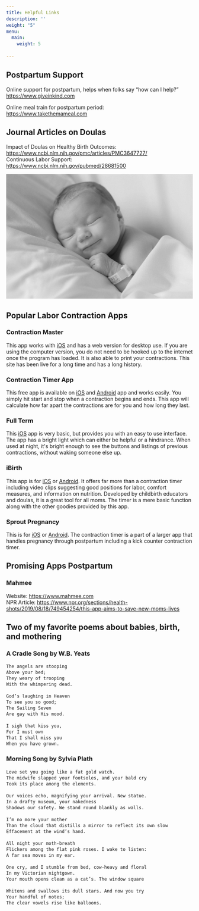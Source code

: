 ```yaml
---
title: Helpful Links
description: ''
weight: "5"
menu:
  main:
    weight: 5

---
```

## Postpartum Support

Online support for postpartum, helps when folks say “how can I help?”  
https://www.giveinkind.com

Online meal train for postpartum period:  
https://www.takethemameal.com

## Journal Articles on Doulas

Impact of Doulas on Healthy Birth Outcomes: https://www.ncbi.nlm.nih.gov/pmc/articles/PMC3647727/  
Continuous Labor Support: https://www.ncbi.nlm.nih.gov/pubmed/28681500

![](/images/newborn-sleeping.png#center)

## Popular Labor Contraction Apps

### Contraction Master

This app works with [iOS](https://apps.apple.com/us/app/contraction-master/id309120441 "Apple App Store") and has a web version for desktop use. If you are using the computer version, you do not need to be hooked up to the internet once the program has loaded. It is also able to print your contractions. This site has been live for a long time and has a long history.

### Contraction Timer App

This free app is available on [iOS](https://apps.apple.com/us/app/contraction-timer-counter-9m/id877303791 "App Store Link") and [Android](https://play.google.com/store/apps/details?id=com.neiman.contractions&hl=en_US&gl=US "Play Store Link") app and works easily. You simply hit start and stop when a contraction begins and ends. This app will calculate how far apart the contractions are for you and how long they last.

### Full Term

This [iOS](https://apps.apple.com/us/app/full-term-contraction-timer/id382013176 "Apple App Store") app is very basic, but provides you with an easy to use interface.  The app has a bright light which can either be helpful or a hindrance.  When used at night, it's bright enough to see the buttons and listings of previous contractions, without waking someone else up.

### iBirth

This app is for [iOS](https://apps.apple.com/us/app/ibirth-daily-pregnancy-postpartum-baby-tracker/id396521130 "Apple App Store") or [Android](https://play.google.com/store/apps/details?id=com.lulab.ibirthapp&hl=en_US&gl=US "Play Store"). It offers far more than a contraction timer including video clips suggesting good positions for labor, comfort measures, and information on nutrition.  Developed by childbirth educators and doulas, it is a great tool for all moms. The timer is a mere basic function along with the other goodies provided by this app.

### Sprout Pregnancy

This is for [iOS](https://apps.apple.com/us/app/sprout-pregnancy/id441977097 "Apple App Store") or [Android](https://play.google.com/store/apps/details?id=com.mas.apps.pregnancy&hl=en_US&gl=US "Play Store"). The contraction timer is a part of a larger app that handles pregnancy through postpartum including a kick counter contraction timer.

## Promising Apps Postpartum

### Mahmee

Website: https://www.mahmee.com  
NPR Article: https://www.npr.org/sections/health-shots/2019/08/18/749454254/this-app-aims-to-save-new-moms-lives

## Two of my favorite poems about babies, birth, and mothering

### A Cradle Song by W.B. Yeats

    The angels are stooping
    Above your bed;
    They weary of trooping
    With the whimpering dead.
    
    God’s laughing in Heaven
    To see you so good;
    The Sailing Seven
    Are gay with His mood.
    
    I sigh that kiss you,
    For I must own
    That I shall miss you
    When you have grown.

### Morning Song by Sylvia Plath

    Love set you going like a fat gold watch.
    The midwife slapped your footsoles, and your bald cry   
    Took its place among the elements.
    
    Our voices echo, magnifying your arrival. New statue.
    In a drafty museum, your nakedness
    Shadows our safety. We stand round blankly as walls.
    
    I’m no more your mother
    Than the cloud that distills a mirror to reflect its own slow
    Effacement at the wind’s hand.
    
    All night your moth-breath
    Flickers among the flat pink roses. I wake to listen:
    A far sea moves in my ear.
    
    One cry, and I stumble from bed, cow-heavy and floral
    In my Victorian nightgown.
    Your mouth opens clean as a cat’s. The window square
    
    Whitens and swallows its dull stars. And now you try
    Your handful of notes;
    The clear vowels rise like balloons.